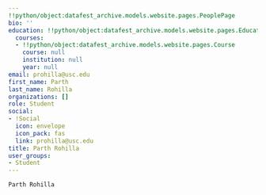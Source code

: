 ```yaml
---
!!python/object:datafest_archive.models.website.pages.PeoplePage
bio: ''
education: !!python/object:datafest_archive.models.website.pages.Education
  courses:
  - !!python/object:datafest_archive.models.website.pages.Course
    course: null
    institution: null
    year: null
email: prohilla@usc.edu
first_name: Parth
last_name: Rohilla
organizations: []
role: Student
social:
- !Social
  icon: envelope
  icon_pack: fas
  link: prohilla@usc.edu
title: Parth Rohilla
user_groups:
- Student
---
```


    Parth Rohilla
    